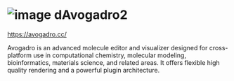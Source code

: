 


# ![image](https://github.com/user-attachments/assets/0a9cf37c-0b4a-43be-9a3b-4dd543a49d7a) &#100;Avogadro2   

https://avogadro.cc/

Avogadro is an advanced molecule editor and visualizer designed for cross-platform use in computational chemistry, molecular modeling, bioinformatics, materials science, and related areas. It offers flexible high quality rendering and a powerful plugin architecture.



